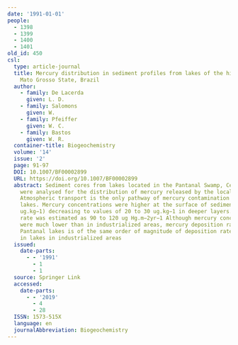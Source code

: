 ```yaml
---
date: '1991-01-01'
people:
  - 1398
  - 1399
  - 1400
  - 1401
old_id: 450
csl:
  type: article-journal
  title: Mercury distribution in sediment profiles from lakes of the high pantanal,
    Mato Grosso State, Brazil
  author:
    - family: De Lacerda
      given: L. D.
    - family: Salomons
      given: W.
    - family: Pfeiffer
      given: W. C.
    - family: Bastos
      given: W. R.
  container-title: Biogeochemistry
  volume: '14'
  issue: '2'
  page: 91-97
  DOI: 10.1007/BF00002899
  URL: https://doi.org/10.1007/BF00002899
  abstract: Sediment cores from lakes located in the Pantanal Swamp, Central Brazil
    were analysed for the distribution of mercury released by the local gold mining.
    Atmospheric transport is the only pathway of mercury contamination of these remote
    lakes. Mercury concentrations were higher at the surface of sediments (62 to 80
    ug.kg−1) decreasing to values of 20 to 30 ug.kg−1 in deeper layers. Mercury deposition
    rate was estimated as 90 to 120 ug Hg.m−2yr−1 Although mercury concentrations
    were much lower than in industrialized areas, mercury deposition rate for these
    Pantanal lakes is of the same order of magnitude of deposition rates measured
    in lakes in industrialized areas
  issued:
    date-parts:
      - - '1991'
        - 1
        - 1
  source: Springer Link
  accessed:
    date-parts:
      - - '2019'
        - 4
        - 28
  ISSN: 1573-515X
  language: en
  journalAbbreviation: Biogeochemistry
---
```

